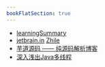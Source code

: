 ```yaml
---
bookFlatSection: true
---
```


- [learningSummary](https://github.com/yehongzhi/learningSummary)
- [jetbrain.in](https://jetbra.in/) [Zhile](https://zhile.io/)
- [芋道源码 —— 纯源码解析博客](https://www.iocoder.cn/)
- [深入浅出Java多线程](http://concurrent.redspider.group/RedSpider.html)